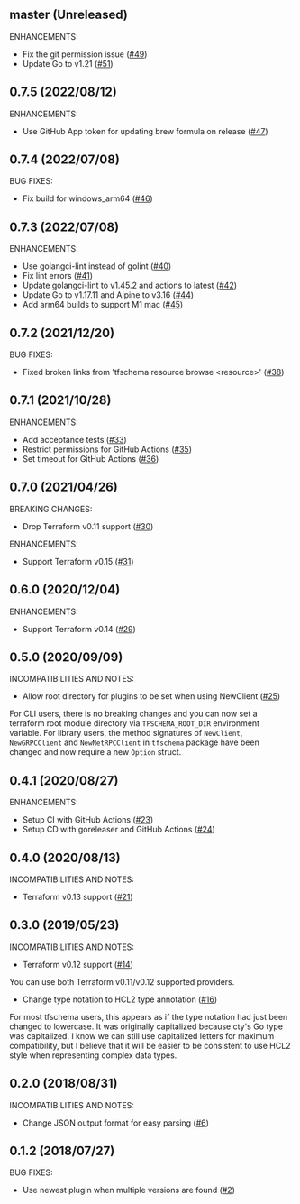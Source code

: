 ## master (Unreleased)

ENHANCEMENTS:

* Fix the git permission issue ([#49](https://github.com/minamijoyo/tfschema/pull/49))
* Update Go to v1.21 ([#51](https://github.com/minamijoyo/tfschema/pull/51))

## 0.7.5 (2022/08/12)

ENHANCEMENTS:

* Use GitHub App token for updating brew formula on release ([#47](https://github.com/minamijoyo/tfschema/pull/47))

## 0.7.4 (2022/07/08)

BUG FIXES:

* Fix build for windows_arm64 ([#46](https://github.com/minamijoyo/tfschema/pull/46))

## 0.7.3 (2022/07/08)

ENHANCEMENTS:

* Use golangci-lint instead of golint ([#40](https://github.com/minamijoyo/tfschema/pull/40))
* Fix lint errors ([#41](https://github.com/minamijoyo/tfschema/pull/41))
* Update golangci-lint to v1.45.2 and actions to latest ([#42](https://github.com/minamijoyo/tfschema/pull/42))
* Update Go to v1.17.11 and Alpine to v3.16 ([#44](https://github.com/minamijoyo/tfschema/pull/44))
* Add arm64 builds to support M1 mac ([#45](https://github.com/minamijoyo/tfschema/pull/45))

## 0.7.2 (2021/12/20)

BUG FIXES:

* Fixed broken links from 'tfschema resource browse \<resource\>' ([#38](https://github.com/minamijoyo/tfschema/pull/38))

## 0.7.1 (2021/10/28)

ENHANCEMENTS:

* Add acceptance tests ([#33](https://github.com/minamijoyo/tfschema/pull/33))
* Restrict permissions for GitHub Actions ([#35](https://github.com/minamijoyo/tfschema/pull/35))
* Set timeout for GitHub Actions ([#36](https://github.com/minamijoyo/tfschema/pull/36))

## 0.7.0 (2021/04/26)

BREAKING CHANGES:

* Drop Terraform v0.11 support ([#30](https://github.com/minamijoyo/tfschema/pull/30))

ENHANCEMENTS:

* Support Terraform v0.15 ([#31](https://github.com/minamijoyo/tfschema/pull/31))

## 0.6.0 (2020/12/04)

ENHANCEMENTS:

* Support Terraform v0.14 ([#29](https://github.com/minamijoyo/tfschema/pull/29))

## 0.5.0 (2020/09/09)

INCOMPATIBILITIES AND NOTES:

* Allow root directory for plugins to be set when using NewClient ([#25](https://github.com/minamijoyo/tfschema/pull/25))

For CLI users, there is no breaking changes and you can now set a terraform root module directory via `TFSCHEMA_ROOT_DIR` environment variable.
For library users, the method signatures of `NewClient`, `NewGRPCClient` and `NewNetRPCClient` in `tfschema` package have been changed and now require a new `Option` struct.

## 0.4.1 (2020/08/27)

ENHANCEMENTS:

* Setup CI with GitHub Actions ([#23](https://github.com/minamijoyo/tfschema/pull/23))
* Setup CD with goreleaser and GitHub Actions ([#24](https://github.com/minamijoyo/tfschema/pull/24))

## 0.4.0 (2020/08/13)

INCOMPATIBILITIES AND NOTES:

* Terraform v0.13 support ([#21](https://github.com/minamijoyo/tfschema/pull/21))

## 0.3.0 (2019/05/23)

INCOMPATIBILITIES AND NOTES:

* Terraform v0.12 support ([#14](https://github.com/minamijoyo/tfschema/pull/14))

You can use both Terraform v0.11/v0.12 supported providers.

* Change type notation to HCL2 type annotation ([#16](https://github.com/minamijoyo/tfschema/pull/16))

For most tfschema users, this appears as if the type notation had just been changed to lowercase.
It was originally capitalized because cty's Go type was capitalized.
I know we can still use capitalized letters for maximum compatibility, but I believe that it will be easier to be consistent to use HCL2 style when representing complex data types.

## 0.2.0 (2018/08/31)

INCOMPATIBILITIES AND NOTES:

* Change JSON output format for easy parsing ([#6](https://github.com/minamijoyo/tfschema/pull/6))

## 0.1.2 (2018/07/27)

BUG FIXES:

* Use newest plugin when multiple versions are found ([#2](https://github.com/minamijoyo/tfschema/pull/2))
